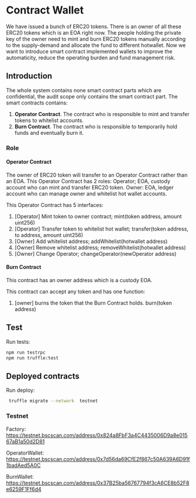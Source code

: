 #  Contract Wallet

We have issued a bunch of ERC20 tokens. There is an owner of all these ERC20 tokens which is an EOA right now.  The people holding the private key of the owner need to mint and burn ERC20 tokens manually according to the  supply-demand and allocate the fund to different hotwallet. Now we want to introduce smart contract implemented wallets to improve the automaticity, reduce the operating burden and fund management risk. 

## Introduction

The whole system contains none smart contract parts which are confidential, the audit scope only contains the smart contract part.  The smart contracts contains:
1. **Operator Contract**. The contract who is responsible to mint and transfer tokens to whitelist accounts. 
2. **Burn Contract**. The contract who is responsible to temporarily hold funds and eventually burn it.


### Role

#### Operator Contract
The owner of ERC20 token will transfer to an Operator Contract rather than an EOA. 
This Operator Contract  has 2 roles:
Operator;  EOA, custody account who can mint and transfer ERC20 token.
Owner:  EOA,  ledger account who can manage owner and whitelist hot wallet accounts.

This Operator Contract  has 5 interfaces:
1. [Operator] Mint token to owner contract;  mint(token address, amount uint256)
2. [Operator] Transfer token to whitelist hot wallet;  transfer(token address, to address, amount uint256)
3. [Owner] Add whitelist address;  addWhitelist(hotwallet address)	
4. [Owner] Remove whitelist address; removeWhitelist(hotwallet address)
5. [Owner] Change Operator; changeOperator(newOperator address)

#### Burn Contract
This contract has an owner address which is a custody EOA. 

This contract can accept any token and has one function:
1. [owner] burns the token that the Burn Contract holds.  burn(token address)


## Test

Run tests:

```bash
npm run testrpc
npm run truffle:test
```

## Deployed contracts

Run deploy:

```bash
 truffle migrate --network  testnet
```

### Testnet
Factory: https://testnet.bscscan.com/address/0x824a8FbF3a4C4435006D9a8e01567aB1a50d2D81

OperatorWallet: https://testnet.bscscan.com/address/0x7d56da69CfE2f867c50A639A6D91f1badAed5A0C

BurnWallet: https://testnet.bscscan.com/address/0x37B25ba56767794f3cA6CE8b52F8e6259F1Ff6d4